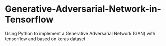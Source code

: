 # Generative-Adversarial-Network-in-Tensorflow
Using Python to implement a Generative Adversarial Network (GAN) with tensorflow and based on keras dataset
